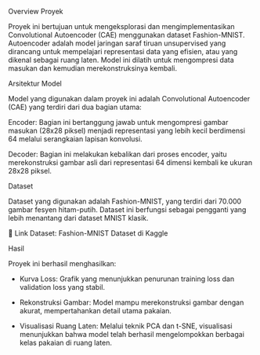 Overview Proyek

Proyek ini bertujuan untuk mengeksplorasi dan mengimplementasikan Convolutional Autoencoder (CAE) menggunakan dataset Fashion-MNIST. Autoencoder adalah model jaringan saraf tiruan unsupervised yang dirancang untuk mempelajari representasi data yang efisien, atau yang dikenal sebagai ruang laten. Model ini dilatih untuk mengompresi data masukan dan kemudian merekonstruksinya kembali.

Arsitektur Model

Model yang digunakan dalam proyek ini adalah Convolutional Autoencoder (CAE) yang terdiri dari dua bagian utama:

Encoder: Bagian ini bertanggung jawab untuk mengompresi gambar masukan (28x28 piksel) menjadi representasi yang lebih kecil berdimensi 64 melalui serangkaian lapisan konvolusi.

Decoder: Bagian ini melakukan kebalikan dari proses encoder, yaitu merekonstruksi gambar asli dari representasi 64 dimensi kembali ke ukuran 28x28 piksel.

Dataset

Dataset yang digunakan adalah Fashion-MNIST, yang terdiri dari 70.000 gambar fesyen hitam-putih. Dataset ini berfungsi sebagai pengganti yang lebih menantang dari dataset MNIST klasik.

🔗 Link Dataset: Fashion-MNIST Dataset di Kaggle

Hasil

Proyek ini berhasil menghasilkan:

- Kurva Loss: Grafik yang menunjukkan penurunan training loss dan validation loss yang stabil.

- Rekonstruksi Gambar: Model mampu merekonstruksi gambar dengan akurat, mempertahankan detail utama pakaian.

- Visualisasi Ruang Laten: Melalui teknik PCA dan t-SNE, visualisasi menunjukkan bahwa model telah berhasil mengelompokkan berbagai kelas pakaian di ruang laten.








